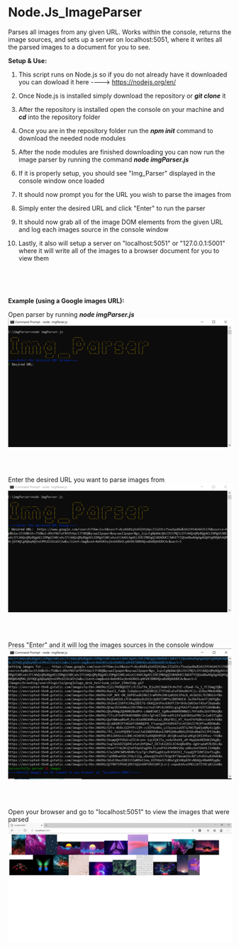 # Node.Js_ImageParser
Parses all images from any given URL. Works within the console, returns the image sources, and sets up a server on localhost:5051, where it writes all the parsed images to a document for you to see.


<b>Setup & Use:</b>


1. This script runs on Node.js so if you do not already have it downloaded you can dowload it here ----> https://nodejs.org/en/

2. Once Node.js is installed simply download the repository or <b><i>git clone</i></b> it

3. After the repository is installed open the console on your machine and <b><i>cd</i></b> into the repository folder

4. Once you are in the repository folder run the <b><i>npm init</i></b> command to download the needed node modules

5. After the node modules are finished downloading you can now run the image parser by running the command <b><i>node imgParser.js</i></b>

6. If it is properly setup, you should see "Img_Parser" displayed in the console window once loaded

7. It should now prompt you for the URL you wish to parse the images from

8. Simply enter the desired URL and click "Enter" to run the parser

9. It should now grab all of the image DOM elements from the given URL and log each images source in the console window

10. Lastly, it also will setup a server on "localhost:5051" or "127.0.0.1:5001" where it will write all of the images to a browser document for you to view them


<br><br><br>


<b>Example (using a Google images URL):</b>


Open parser by running <b><i>node imgParser.js </i></b>
![Screenshot 1](./images/screenshot1.png)

<br><br>

Enter the desired URL you want to parse images from
![Screenshot 2](./images/screenshot2.png)

<br><br>

Press "Enter" and it will log the images sources in the console window
![Screenshot 3](./images/screenshot3.png)


<br><br>

Open your browser and go to "localhost:5051" to view the images that were parsed
![Screenshot 4](./images/screenshot4.png)
